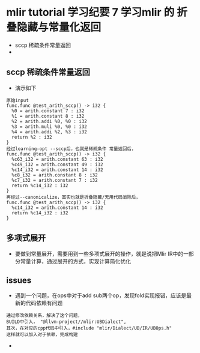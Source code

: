 # mlir tutorial 学习纪要 7 学习mlir 的 折叠隐藏与常量化返回
- sccp 稀疏条件常量返回
- 

## sccp 稀疏条件常量返回
- 演示如下
```
原始input
func.func @test_arith_sccp() -> i32 {
  %0 = arith.constant 7 : i32
  %1 = arith.constant 8 : i32
  %2 = arith.addi %0, %0 : i32
  %3 = arith.muli %0, %0 : i32
  %4 = arith.addi %2, %3 : i32
  return %2 : i32
}
经过learning-opt --sccp后，也就是稀疏条件 常量返回后，
func.func @test_arith_sccp() -> i32 {
  %c63_i32 = arith.constant 63 : i32
  %c49_i32 = arith.constant 49 : i32
  %c14_i32 = arith.constant 14 : i32
  %c8_i32 = arith.constant 8 : i32
  %c7_i32 = arith.constant 7 : i32
  return %c14_i32 : i32
}
再经过--canonicalize，其实也就是折叠隐藏/无用代码消除后，
func.func @test_arith_sccp() -> i32 {
  %c14_i32 = arith.constant 14 : i32
  return %c14_i32 : i32
}

```
## 多项式展开
- 要做到常量展开，需要用到一些多项式展开的操作，就是说把Mlir IR中的一部分常量计算，通过展开的方式，实现计算简化优化

## issues
- 遇到一个问题，在ops中对于add sub两个op，发现fold实现报错，应该是最新的代码依赖有问题
```
通过修改依赖关系，解决了这个问题，
BUILD中引入， "@llvm-project//mlir:UBDialect",
其次，在对应的cpp代码中引入，#include "mlir/Dialect/UB/IR/UBOps.h"
这样就可以加入对于依赖，完成构建
```
- 
